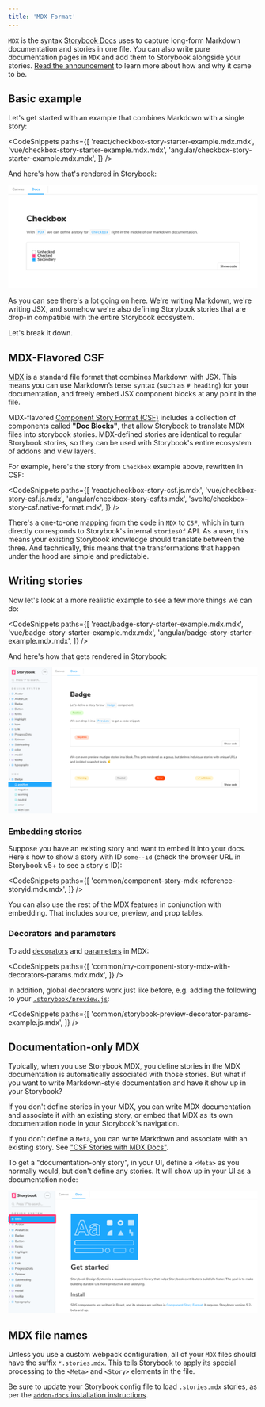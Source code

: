 ```yaml
---
title: 'MDX Format'
---
```


`MDX` is the syntax [Storybook Docs](../writing-docs/introduction.md) uses to capture long-form Markdown documentation and stories in one file. You can also write pure documentation pages in `MDX` and add them to Storybook alongside your stories. [Read the announcement](https://medium.com/storybookjs/rich-docs-with-storybook-mdx-61bc145ae7bc) to learn more about how and why it came to be.

## Basic example

Let's get started with an example that combines Markdown with a single story:

<!-- prettier-ignore-start -->

<CodeSnippets
  paths={[
    'react/checkbox-story-starter-example.mdx.mdx',
    'vue/checkbox-story-starter-example.mdx.mdx',
    'angular/checkbox-story-starter-example.mdx.mdx',
  ]}
/>

<!-- prettier-ignore-end -->

And here's how that's rendered in Storybook:

![Show a simple mdx example](./mdx-simple.png)

As you can see there's a lot going on here. We're writing Markdown, we're writing JSX, and somehow we're also defining Storybook stories that are drop-in compatible with the entire Storybook ecosystem.

Let's break it down.

## MDX-Flavored CSF

[MDX](https://mdxjs.com/) is a standard file format that combines Markdown with JSX. This means you can use Markdown’s terse syntax (such as `# heading`) for your documentation, and freely embed JSX component blocks at any point in the file.

MDX-flavored [Component Story Format (CSF)](https://medium.com/storybookjs/component-story-format-66f4c32366df) includes a collection of components called **"Doc Blocks"**, that allow Storybook to translate MDX files into storybook stories. MDX-defined stories are identical to regular Storybook stories, so they can be used with Storybook's entire ecosystem of addons and view layers.

For example, here's the story from `Checkbox` example above, rewritten in CSF:

<!-- prettier-ignore-start -->

<CodeSnippets
  paths={[
    'react/checkbox-story-csf.js.mdx',
    'vue/checkbox-story-csf.js.mdx',
    'angular/checkbox-story-csf.ts.mdx',
    'svelte/checkbox-story-csf.native-format.mdx',
  ]}
/>

<!-- prettier-ignore-end -->

There's a one-to-one mapping from the code in `MDX` to `CSF`, which in turn directly corresponds to Storybook's internal `storiesOf` API. As a user, this means your existing Storybook knowledge should translate between the three. And technically, this means that the transformations that happen under the hood are simple and predictable.

## Writing stories

Now let's look at a more realistic example to see a few more things we can do:

<!-- prettier-ignore-start -->

<CodeSnippets
  paths={[
    'react/badge-story-starter-example.mdx.mdx',
    'vue/badge-story-starter-example.mdx.mdx',
    'angular/badge-story-starter-example.mdx.mdx',
  ]}
/>

<!-- prettier-ignore-end -->

And here's how that gets rendered in Storybook:

![Display mdx page](./mdx-page.png)

### Embedding stories

Suppose you have an existing story and want to embed it into your docs. Here's how to show a story with ID `some--id` (check the browser URL in Storybook v5+ to see a story's ID):

<!-- prettier-ignore-start -->

<CodeSnippets
  paths={[
    'common/component-story-mdx-reference-storyid.mdx.mdx',
  ]}
/>

<!-- prettier-ignore-end -->

You can also use the rest of the MDX features in conjunction with embedding. That includes source, preview, and prop tables.

### Decorators and parameters

To add [decorators](../writing-docs/mdx.md#decorators-and-parameters) and [parameters](../writing-docs/mdx.md#decorators-and-parameters) in MDX:

<!-- prettier-ignore-start -->

<CodeSnippets
  paths={[
    'common/my-component-story-mdx-with-decorators-params.mdx.mdx',
  ]}
/>

<!-- prettier-ignore-end -->

In addition, global decorators work just like before, e.g. adding the following to your [`.storybook/preview.js`](../configure/overview.md#configure-story-rendering):

<!-- prettier-ignore-start -->

<CodeSnippets
  paths={[
    'common/storybook-preview-decorator-params-example.js.mdx',
  ]}
/>

<!-- prettier-ignore-end -->

## Documentation-only MDX

Typically, when you use Storybook MDX, you define stories in the MDX documentation is automatically associated with those stories. But what if you want to write Markdown-style documentation and have it show up in your Storybook?

If you don't define stories in your MDX, you can write MDX documentation and associate it with an existing story, or embed that MDX as its own documentation node in your Storybook's navigation.

If you don't define a `Meta`, you can write Markdown and associate with an existing story. See ["CSF Stories with MDX Docs"](../writing-docs/mdx.md).

To get a "documentation-only story", in your UI, define a `<Meta>` as you normally would, but don't define any stories. It will show up in your UI as a documentation node:

![Show documentation](./mdx-documentation-only.png)

## MDX file names

Unless you use a custom webpack configuration, all of your `MDX` files should have the suffix `*.stories.mdx`. This tells Storybook to apply its special processing to the `<Meta>` and `<Story>` elements in the file.

Be sure to update your Storybook config file to load `.stories.mdx` stories, as per the [`addon-docs` installation instructions](https://github.com/storybookjs/storybook/tree/master/addons/docs#installation).

